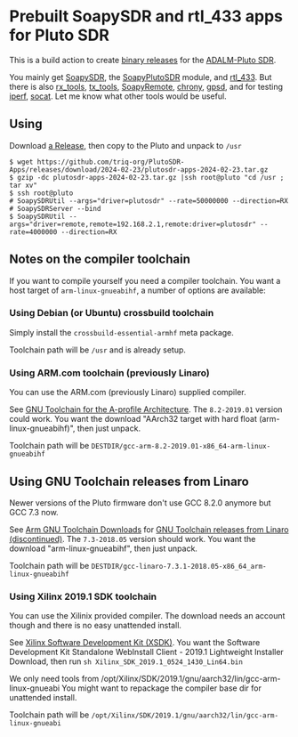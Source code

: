 # Prebuilt SoapySDR and rtl_433 apps for Pluto SDR

This is a build action to create [binary releases](https://github.com/triq-org/PlutoSDR-Apps/releases)
for the [ADALM-Pluto SDR](https://www.analog.com/en/design-center/evaluation-hardware-and-software/evaluation-boards-kits/adalm-pluto.html#eb-overview).

You mainly get [SoapySDR](https://github.com/pothosware/SoapySDR/),
the [SoapyPlutoSDR](https://github.com/pothosware/SoapyPlutoSDR/) module,
and [rtl_433](https://github.com/merbanan/rtl_433).
But there is also
[rx_tools](https://github.com/rxseger/rx_tools),
[tx_tools](https://github.com/triq-org/tx_tools),
[SoapyRemote](https://github.com/pothosware/SoapyRemote),
[chrony](https://chrony.tuxfamily.org/),
[gpsd](https://gitlab.com/gpsd/gpsd),
and for testing
[iperf](https://github.com/esnet/iperf),
[socat](http://repo.or.cz/socat).
Let me know what other tools would be useful.

## Using

Download [a Release](https://github.com/triq-org/PlutoSDR-Apps/releases),
then copy to the Pluto and unpack to `/usr`

```
$ wget https://github.com/triq-org/PlutoSDR-Apps/releases/download/2024-02-23/plutosdr-apps-2024-02-23.tar.gz
$ gzip -dc plutosdr-apps-2024-02-23.tar.gz |ssh root@pluto "cd /usr ; tar xv"
$ ssh root@pluto
# SoapySDRUtil --args="driver=plutosdr" --rate=50000000 --direction=RX
# SoapySDRServer --bind
$ SoapySDRUtil --args="driver=remote,remote=192.168.2.1,remote:driver=plutosdr" --rate=4000000 --direction=RX
```

## Notes on the compiler toolchain

If you want to compile yourself you need a compiler toolchain.
You want a host target of `arm-linux-gnueabihf`, a number of options are available:

### Using Debian (or Ubuntu) crossbuild toolchain

Simply install the `crossbuild-essential-armhf` meta package.

Toolchain path will be `/usr` and is already setup.

### Using ARM.com toolchain (previously Linaro)

You can use the ARM.com (previously Linaro) supplied compiler.

See [GNU Toolchain for the A-profile Architecture](https://developer.arm.com/tools-and-software/open-source-software/developer-tools/gnu-toolchain/gnu-a/downloads).
The `8.2-2019.01` version could work. You want the download "AArch32 target with hard float (arm-linux-gnueabihf)", then just unpack.

Toolchain path will be `DESTDIR/gcc-arm-8.2-2019.01-x86_64-arm-linux-gnueabihf`

## Using GNU Toolchain releases from Linaro

Newer versions of the Pluto firmware don't use GCC 8.2.0 anymore but GCC 7.3 now.

See [Arm GNU Toolchain Downloads](https://developer.arm.com/downloads/-/arm-gnu-toolchain-downloads)
for [GNU Toolchain releases from Linaro (discontinued)](https://releases.linaro.org/components/toolchain/binaries/).
The `7.3-2018.05` version should work. You want the download "arm-linux-gnueabihf", then just unpack.

Toolchain path will be `DESTDIR/gcc-linaro-7.3.1-2018.05-x86_64_arm-linux-gnueabihf`

### Using Xilinx 2019.1 SDK toolchain

You can use the Xilinix provided compiler.
The download needs an account though and there is no easy unattended install.

See [Xilinx Software Development Kit (XSDK)](https://www.xilinx.com/support/download/index.html/content/xilinx/en/downloadNav/vitis/archive-sdk.html).
You want the Software Development Kit Standalone WebInstall Client - 2019.1  Lightweight Installer Download,
then run `sh Xilinx_SDK_2019.1_0524_1430_Lin64.bin`

We only need tools from /opt/Xilinx/SDK/2019.1/gnu/aarch32/lin/gcc-arm-linux-gnueabi
You might want to repackage the compiler base dir for unattended install.

Toolchain path will be `/opt/Xilinx/SDK/2019.1/gnu/aarch32/lin/gcc-arm-linux-gnueabi`
